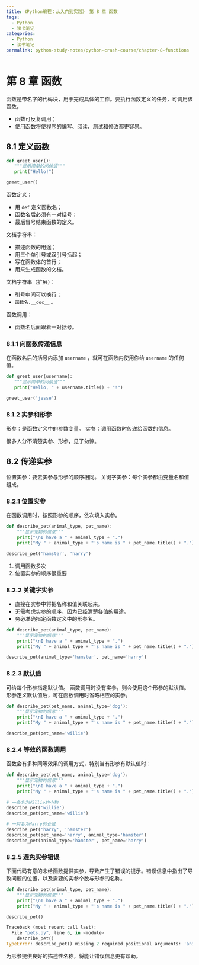 ```yaml
---
title: 《Python编程：从入门到实践》 第 8 章 函数
tags:
  - Python
  - 读书笔记
categories:
  - Python
  - 读书笔记
permalink: python-study-notes/python-crash-course/chapter-8-functions
---
```

# 第 8 章 函数

函数是带名字的代码块，用于完成具体的工作。要执行函数定义的任务，可调用该函数。

- 函数可反复调用；
- 使用函数将使程序的编写、阅读、测试和修改都更容易。

<!-- more -->

## 8.1 定义函数

```python
def greet_user():
   """显示简单的问候语"""
   print("Hello!")

greet_user()
```

函数定义：

- 用 `def` 定义函数名；
- 函数名后必须有一对括号；
- 最后冒号结束函数的定义。

文档字符串：

- 描述函数的用途；
- 用三个单引号或双引号括起；
- 写在函数体的首行；
- 用来生成函数的文档。

文档字符串（扩展）：

- 引号中间可以换行；
- `函数名.__doc__`  。

函数调用：

- 函数名后面跟着一对括号。

### 8.1.1 向函数传递信息

在函数名后的括号内添加 `username` ，就可在函数内使用你给 `username`  的任何值。

```python
def greet_user(username):
   """显示简单的问候语"""
   print("Hello, " + username.title() + "!")

greet_user('jesse')
```

### 8.1.2 实参和形参

形参：是函数定义中的参数变量。
实参：调用函数时传递给函数的信息。

很多人分不清楚实参、形参，见了勿惊。

## 8.2 传递实参

位置实参：要去实参与形参的顺序相同。
关键字实参：每个实参都由变量名和值组成。

### 8.2.1 位置实参

在函数调用时，按照形参的顺序，依次填入实参。

```python
def describe_pet(animal_type, pet_name):
    """显示宠物的信息"""
    print("\nI have a " + animal_type + ".")
    print("My " + animal_type + "'s name is " + pet_name.title() + ".")

describe_pet('hamster', 'harry')
```

1. 调用函数多次
2. 位置实参的顺序很重要

### 8.2.2 关键字实参

- 直接在实参中将把名称和值关联起来。
- 无需考虑实参的顺序，因为已经清楚各值的用途。
- 务必准确指定函数定义中的形参名。

```python
def describe_pet(animal_type, pet_name):
    """显示宠物的信息"""
    print("\nI have a " + animal_type + ".")
    print("My " + animal_type + "'s name is " + pet_name.title() + ".")

describe_pet(animal_type='hamster', pet_name='harry')
```

### 8.2.3 默认值

可给每个形参指定默认值。
函数调用时没有实参，则会使用这个形参的默认值。
形参定义默认值后，可在函数调用时省略相应的实参。

```python
def describe_pet(pet_name, animal_type='dog'):
    """显示宠物的信息"""
    print("\nI have a " + animal_type + ".")
    print("My " + animal_type + "'s name is " + pet_name.title() + ".")

describe_pet(pet_name='willie')
```

### 8.2.4 等效的函数调用

函数会有多种同等效果的调用方式，特别当有形参有默认值时：

```python
def describe_pet(pet_name, animal_type='dog'):
    """显示宠物的信息"""
    print("\nI have a " + animal_type + ".")
    print("My " + animal_type + "'s name is " + pet_name.title() + ".")
    
# 一条名为Willie的小狗
describe_pet('willie')
describe_pet(pet_name='willie')

# 一只名为Harry的仓鼠
describe_pet('harry', 'hamster')
describe_pet(pet_name='harry', animal_type='hamster')
describe_pet(animal_type='hamster', pet_name='harry')
```

### 8.2.5 避免实参错误

下面代码有意的未给函数提供实参，导致产生了错误的提示。错误信息中指出了导致问题的位置，以及需要的实参个数与形参的名称。

```python
def describe_pet(animal_type, pet_name):
    """显示宠物的信息"""
    print("\nI have a " + animal_type + ".")
    print("My " + animal_type + "'s name is " + pet_name.title() + ".")

describe_pet()

Traceback (most recent call last):
  File "pets.py", line 6, in <module>
    describe_pet()
TypeError: describe_pet() missing 2 required positional arguments: 'animal_type' and 'pet_name'

```

为形参提供良好的描述性名称，将能让错误信息更有帮助。